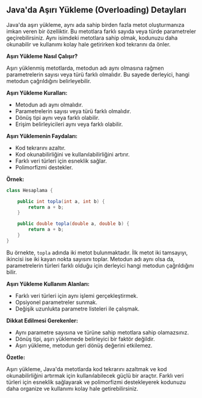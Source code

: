 ## Java'da Aşırı Yükleme (Overloading) Detayları

Java'da aşırı yükleme, aynı ada sahip birden fazla metot oluşturmanıza imkan veren bir özelliktir. Bu metotlara farklı sayıda veya türde parametreler geçirebilirsiniz. Aynı isimdeki metotlara sahip olmak, kodunuzu daha okunabilir ve kullanımı kolay hale getirirken kod tekrarını da önler.

**Aşırı Yükleme Nasıl Çalışır?**

Aşırı yüklenmiş metotlarda, metodun adı aynı olmasına rağmen parametrelerin sayısı veya türü farklı olmalıdır. Bu sayede derleyici, hangi metodun çağrıldığını belirleyebilir.

**Aşırı Yükleme Kuralları:**

* Metodun adı aynı olmalıdır.
* Parametrelerin sayısı veya türü farklı olmalıdır.
* Dönüş tipi aynı veya farklı olabilir.
* Erişim belirleyicileri aynı veya farklı olabilir.

**Aşırı Yüklemenin Faydaları:**

* Kod tekrarını azaltır.
* Kod okunabilirliğini ve kullanılabilirliğini artırır.
* Farklı veri türleri için esneklik sağlar.
* Polimorfizmi destekler.

**Örnek:**

```java
class Hesaplama {

    public int topla(int a, int b) {
        return a + b;
    }

    public double topla(double a, double b) {
        return a + b;
    }
}
```

Bu örnekte, `topla` adında iki metot bulunmaktadır. İlk metot iki tamsayıyı, ikincisi ise iki kayan nokta sayısını toplar. Metodun adı aynı olsa da, parametrelerin türleri farklı olduğu için derleyici hangi metodun çağrıldığını bilir.

**Aşırı Yükleme Kullanım Alanları:**

* Farklı veri türleri için aynı işlemi gerçekleştirmek.
* Opsiyonel parametreler sunmak.
* Değişik uzunlukta parametre listeleri ile çalışmak.

**Dikkat Edilmesi Gerekenler:**

* Aynı parametre sayısına ve türüne sahip metotlara sahip olamazsınız.
* Dönüş tipi, aşırı yüklemede belirleyici bir faktör değildir.
* Aşırı yükleme, metodun geri dönüş değerini etkilemez.

**Özetle:**

Aşırı yükleme, Java'da metotlarda kod tekrarını azaltmak ve kod okunabilirliğini artırmak için kullanılabilecek güçlü bir araçtır. Farklı veri türleri için esneklik sağlayarak ve polimorfizmi destekleyerek kodunuzu daha organize ve kullanımı kolay hale getirebilirsiniz.
